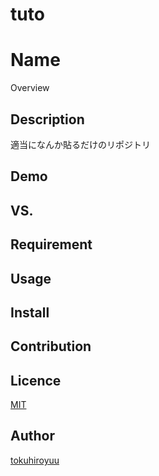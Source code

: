 # tuto
Name
====

Overview

## Description
適当になんか貼るだけのリポジトリ
## Demo

## VS. 

## Requirement

## Usage

## Install

## Contribution

## Licence

[MIT](https://github.com/tcnksm/tool/blob/master/LICENCE)

## Author

[tokuhiroyuu](https://github.com/tokuhiroyuu)
